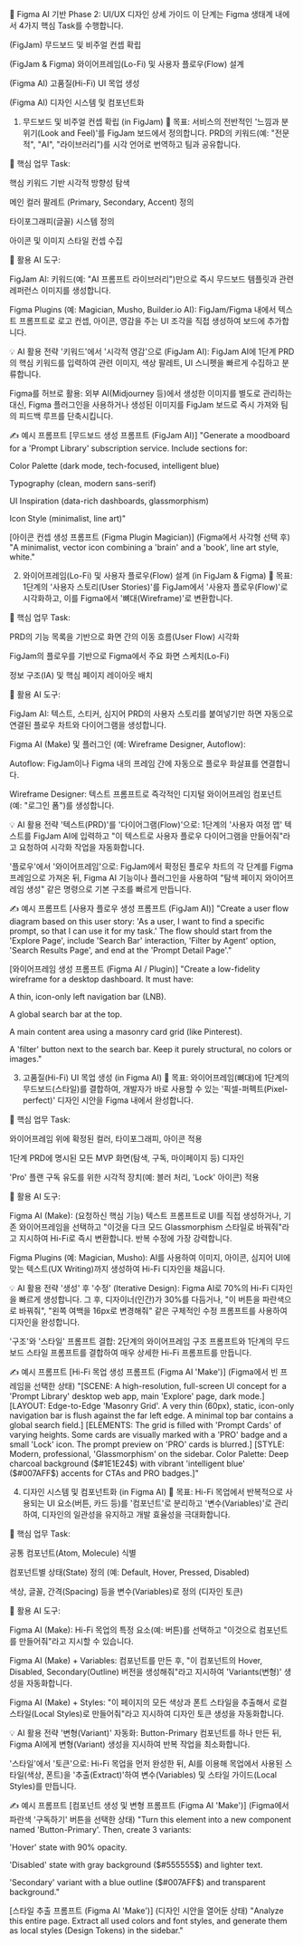 
🎨 Figma AI 기반 Phase 2: UI/UX 디자인 상세 가이드
이 단계는 Figma 생태계 내에서 4가지 핵심 Task를 수행합니다.

(FigJam) 무드보드 및 비주얼 컨셉 확립

(FigJam & Figma) 와이어프레임(Lo-Fi) 및 사용자 플로우(Flow) 설계

(Figma AI) 고품질(Hi-Fi) UI 목업 생성

(Figma AI) 디자인 시스템 및 컴포넌트화

1. 무드보드 및 비주얼 컨셉 확립 (in FigJam)
🎯 목표: 서비스의 전반적인 '느낌과 분위기(Look and Feel)'를 FigJam 보드에서 정의합니다. PRD의 키워드(예: "전문적", "AI", "라이브러리")를 시각 언어로 번역하고 팀과 공유합니다.

🔧 핵심 업무 Task:

핵심 키워드 기반 시각적 방향성 탐색

메인 컬러 팔레트 (Primary, Secondary, Accent) 정의

타이포그래피(글꼴) 시스템 정의

아이콘 및 이미지 스타일 컨셉 수집

🤖 활용 AI 도구:

FigJam AI: 키워드(예: "AI 프롬프트 라이브러리")만으로 즉시 무드보드 템플릿과 관련 레퍼런스 이미지를 생성합니다.

Figma Plugins (예: Magician, Musho, Builder.io AI): FigJam/Figma 내에서 텍스트 프롬프트로 로고 컨셉, 아이콘, 영감을 주는 UI 조각을 직접 생성하여 보드에 추가합니다.

💡 AI 활용 전략
'키워드'에서 '시각적 영감'으로 (FigJam AI): FigJam AI에 1단계 PRD의 핵심 키워드를 입력하여 관련 이미지, 색상 팔레트, UI 스니펫을 빠르게 수집하고 분류합니다.

Figma를 허브로 활용: 외부 AI(Midjourney 등)에서 생성한 이미지를 별도로 관리하는 대신, Figma 플러그인을 사용하거나 생성된 이미지를 FigJam 보드로 즉시 가져와 팀의 피드백 루프를 단축시킵니다.

✍️ 예시 프롬프트
[무드보드 생성 프롬프트 (FigJam AI)] "Generate a moodboard for a 'Prompt Library' subscription service. Include sections for:

Color Palette (dark mode, tech-focused, intelligent blue)

Typography (clean, modern sans-serif)

UI Inspiration (data-rich dashboards, glassmorphism)

Icon Style (minimalist, line art)"

[아이콘 컨셉 생성 프롬프트 (Figma Plugin Magician)] (Figma에서 사각형 선택 후) "A minimalist, vector icon combining a 'brain' and a 'book', line art style, white."

2. 와이어프레임(Lo-Fi) 및 사용자 플로우(Flow) 설계 (in FigJam & Figma)
🎯 목표: 1단계의 '사용자 스토리(User Stories)'를 FigJam에서 '사용자 플로우(Flow)'로 시각화하고, 이를 Figma에서 '뼈대(Wireframe)'로 변환합니다.

🔧 핵심 업무 Task:

PRD의 기능 목록을 기반으로 화면 간의 이동 흐름(User Flow) 시각화

FigJam의 플로우를 기반으로 Figma에서 주요 화면 스케치(Lo-Fi)

정보 구조(IA) 및 핵심 페이지 레이아웃 배치

🤖 활용 AI 도구:

FigJam AI: 텍스트, 스티커, 심지어 PRD의 사용자 스토리를 붙여넣기만 하면 자동으로 연결된 플로우 차트와 다이어그램을 생성합니다.

Figma AI (Make) 및 플러그인 (예: Wireframe Designer, Autoflow):

Autoflow: FigJam이나 Figma 내의 프레임 간에 자동으로 플로우 화살표를 연결합니다.

Wireframe Designer: 텍스트 프롬프트로 즉각적인 디지털 와이어프레임 컴포넌트(예: "로그인 폼")를 생성합니다.

💡 AI 활용 전략
'텍스트(PRD)'를 '다이어그램(Flow)'으로: 1단계의 '사용자 여정 맵' 텍스트를 FigJam AI에 입력하고 "이 텍스트로 사용자 플로우 다이어그램을 만들어줘"라고 요청하여 시각화 작업을 자동화합니다.

'플로우'에서 '와이어프레임'으로: FigJam에서 확정된 플로우 차트의 각 단계를 Figma 프레임으로 가져온 뒤, Figma AI 기능이나 플러그인을 사용하여 "탐색 페이지 와이어프레임 생성" 같은 명령으로 기본 구조를 빠르게 만듭니다.

✍️ 예시 프롬프트
[사용자 플로우 생성 프롬프트 (FigJam AI)] "Create a user flow diagram based on this user story: 'As a user, I want to find a specific prompt, so that I can use it for my task.' The flow should start from the 'Explore Page', include 'Search Bar' interaction, 'Filter by Agent' option, 'Search Results Page', and end at the 'Prompt Detail Page'."

[와이어프레임 생성 프롬프트 (Figma AI / Plugin)] "Create a low-fidelity wireframe for a desktop dashboard. It must have:

A thin, icon-only left navigation bar (LNB).

A global search bar at the top.

A main content area using a masonry card grid (like Pinterest).

A 'filter' button next to the search bar. Keep it purely structural, no colors or images."

3. 고품질(Hi-Fi) UI 목업 생성 (in Figma AI)
🎯 목표: 와이어프레임(뼈대)에 1단계의 무드보드(스타일)를 결합하여, 개발자가 바로 사용할 수 있는 '픽셀-퍼펙트(Pixel-perfect)' 디자인 시안을 Figma 내에서 완성합니다.

🔧 핵심 업무 Task:

와이어프레임 위에 확정된 컬러, 타이포그래피, 아이콘 적용

1단계 PRD에 명시된 모든 MVP 화면(탐색, 구독, 마이페이지 등) 디자인

'Pro' 플랜 구독 유도를 위한 시각적 장치(예: 블러 처리, 'Lock' 아이콘) 적용

🤖 활용 AI 도구:

Figma AI (Make): (요청하신 핵심 기능) 텍스트 프롬프트로 UI를 직접 생성하거나, 기존 와이어프레임을 선택하고 "이것을 다크 모드 Glassmorphism 스타일로 바꿔줘"라고 지시하여 Hi-Fi로 즉시 변환합니다. 반복 수정에 가장 강력합니다.

Figma Plugins (예: Magician, Musho): AI를 사용하여 이미지, 아이콘, 심지어 UI에 맞는 텍스트(UX Writing)까지 생성하여 Hi-Fi 디자인을 채웁니다.

💡 AI 활용 전략
'생성' 후 '수정' (Iterative Design): Figma AI로 70%의 Hi-Fi 디자인을 빠르게 생성합니다. 그 후, 디자이너(인간)가 30%를 다듬거나, "이 버튼을 파란색으로 바꿔줘", "왼쪽 여백을 16px로 변경해줘" 같은 구체적인 수정 프롬프트를 사용하여 디자인을 완성합니다.

'구조'와 '스타일' 프롬프트 결합: 2단계의 와이어프레임 구조 프롬프트와 1단계의 무드보드 스타일 프롬프트를 결합하여 매우 상세한 Hi-Fi 프롬프트를 만듭니다.

✍️ 예시 프롬프트
[Hi-Fi 목업 생성 프롬프트 (Figma AI 'Make')] (Figma에서 빈 프레임을 선택한 상태) "[SCENE: A high-resolution, full-screen UI concept for a 'Prompt Library' desktop web app, main 'Explore' page, dark mode.] [LAYOUT: Edge-to-Edge 'Masonry Grid'. A very thin (60px), static, icon-only navigation bar is flush against the far left edge. A minimal top bar contains a global search field.] [ELEMENTS: The grid is filled with 'Prompt Cards' of varying heights. Some cards are visually marked with a 'PRO' badge and a small 'Lock' icon. The prompt preview on 'PRO' cards is blurred.] [STYLE: Modern, professional, 'Glassmorphism' on the sidebar. Color Palette: Deep charcoal background ($#1E1E24$) with vibrant 'intelligent blue' ($#007AFF$) accents for CTAs and PRO badges.]"

4. 디자인 시스템 및 컴포넌트화 (in Figma AI)
🎯 목표: Hi-Fi 목업에서 반복적으로 사용되는 UI 요소(버튼, 카드 등)를 '컴포넌트'로 분리하고 '변수(Variables)'로 관리하여, 디자인의 일관성을 유지하고 개발 효율성을 극대화합니다.

🔧 핵심 업무 Task:

공통 컴포넌트(Atom, Molecule) 식별

컴포넌트별 상태(State) 정의 (예: Default, Hover, Pressed, Disabled)

색상, 글꼴, 간격(Spacing) 등을 변수(Variables)로 정의 (디자인 토큰)

🤖 활용 AI 도구:

Figma AI (Make): Hi-Fi 목업의 특정 요소(예: 버튼)를 선택하고 "이것으로 컴포넌트를 만들어줘"라고 지시할 수 있습니다.

Figma AI (Make) + Variables: 컴포넌트를 만든 후, "이 컴포넌트의 Hover, Disabled, Secondary(Outline) 버전을 생성해줘"라고 지시하여 'Variants(변형)' 생성을 자동화합니다.

Figma AI (Make) + Styles: "이 페이지의 모든 색상과 폰트 스타일을 추출해서 로컬 스타일(Local Styles)로 만들어줘"라고 지시하여 디자인 토큰 생성을 자동화합니다.

💡 AI 활용 전략
'변형(Variant)' 자동화: Button-Primary 컴포넌트를 하나 만든 뒤, Figma AI에게 변형(Variant) 생성을 지시하여 반복 작업을 최소화합니다.

'스타일'에서 '토큰'으로: Hi-Fi 목업을 먼저 완성한 뒤, AI를 이용해 목업에서 사용된 스타일(색상, 폰트)을 '추출(Extract)'하여 변수(Variables) 및 스타일 가이드(Local Styles)를 만듭니다.

✍️ 예시 프롬프트
[컴포넌트 생성 및 변형 프롬프트 (Figma AI 'Make')] (Figma에서 파란색 '구독하기' 버튼을 선택한 상태) "Turn this element into a new component named 'Button-Primary'. Then, create 3 variants:

'Hover' state with 90% opacity.

'Disabled' state with gray background ($#555555$) and lighter text.

'Secondary' variant with a blue outline ($#007AFF$) and transparent background."

[스타일 추출 프롬프트 (Figma AI 'Make')] (디자인 시안을 열어둔 상태) "Analyze this entire page. Extract all used colors and font styles, and generate them as local styles (Design Tokens) in the sidebar."